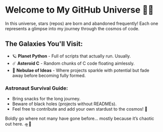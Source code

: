 # Welcome to My GitHub Universe 🌌🚀

In this universe, stars (repos) are born and abandoned frequently! Each one represents a glimpse into my journey through the cosmos of code.

## The Galaxies You'll Visit:
- 🪐 **Planet Python** - Full of scripts that actually run. Usually.
- ☄️ **Asteroid C** - Random chunks of C code floating aimlessly.
- 🌠 **Nebulae of Ideas** - Where projects sparkle with potential but fade away before becoming fully formed.

### Astronaut Survival Guide:
- Bring snacks for the long journey.
- Beware of black holes (projects without READMEs).
- Feel free to contribute and add your own stardust to the cosmos! 💫

Boldly go where not many have gone before... mostly because it’s chaotic out here. 🛸👾

<!---
Angieswork/Angieswork is a ✨ special ✨ repository because its `README.md` (this file) appears on your GitHub profile.
You can click the Preview link to take a look at your changes.
--->
